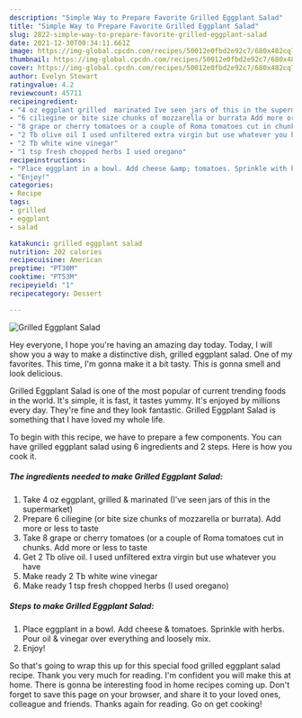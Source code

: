 ```yaml
---
description: "Simple Way to Prepare Favorite Grilled Eggplant Salad"
title: "Simple Way to Prepare Favorite Grilled Eggplant Salad"
slug: 2822-simple-way-to-prepare-favorite-grilled-eggplant-salad
date: 2021-12-30T00:34:11.661Z
image: https://img-global.cpcdn.com/recipes/50012e0fbd2e92c7/680x482cq70/grilled-eggplant-salad-recipe-main-photo.jpg
thumbnail: https://img-global.cpcdn.com/recipes/50012e0fbd2e92c7/680x482cq70/grilled-eggplant-salad-recipe-main-photo.jpg
cover: https://img-global.cpcdn.com/recipes/50012e0fbd2e92c7/680x482cq70/grilled-eggplant-salad-recipe-main-photo.jpg
author: Evelyn Stewart
ratingvalue: 4.2
reviewcount: 45711
recipeingredient:
- "4 oz eggplant grilled  marinated Ive seen jars of this in the supermarket"
- "6 ciliegine or bite size chunks of mozzarella or burrata Add more or less to taste"
- "8 grape or cherry tomatoes or a couple of Roma tomatoes cut in chunks Add more or less to taste"
- "2 Tb olive oil I used unfiltered extra virgin but use whatever you have"
- "2 Tb white wine vinegar"
- "1 tsp fresh chopped herbs I used oregano"
recipeinstructions:
- "Place eggplant in a bowl. Add cheese &amp; tomatoes. Sprinkle with herbs. Pour oil &amp; vinegar over everything and loosely mix."
- "Enjoy!"
categories:
- Recipe
tags:
- grilled
- eggplant
- salad

katakunci: grilled eggplant salad 
nutrition: 202 calories
recipecuisine: American
preptime: "PT30M"
cooktime: "PT53M"
recipeyield: "1"
recipecategory: Dessert

---
```



![Grilled Eggplant Salad](https://img-global.cpcdn.com/recipes/50012e0fbd2e92c7/680x482cq70/grilled-eggplant-salad-recipe-main-photo.jpg)

Hey everyone, I hope you're having an amazing day today. Today, I will show you a way to make a distinctive dish, grilled eggplant salad. One of my favorites. This time, I'm gonna make it a bit tasty. This is gonna smell and look delicious.



Grilled Eggplant Salad is one of the most popular of current trending foods in the world. It's simple, it is fast, it tastes yummy. It's enjoyed by millions every day. They're fine and they look fantastic. Grilled Eggplant Salad is something that I have loved my whole life.


To begin with this recipe, we have to prepare a few components. You can have grilled eggplant salad using 6 ingredients and 2 steps. Here is how you cook it.

<!--inarticleads1-->

##### The ingredients needed to make Grilled Eggplant Salad:

1. Take 4 oz eggplant, grilled &amp; marinated (I&#39;ve seen jars of this in the supermarket)
1. Prepare 6 ciliegine (or bite size chunks of mozzarella or burrata). Add more or less to taste
1. Take 8 grape or cherry tomatoes (or a couple of Roma tomatoes cut in chunks. Add more or less to taste
1. Get 2 Tb olive oil. I used unfiltered extra virgin but use whatever you have
1. Make ready 2 Tb white wine vinegar
1. Make ready 1 tsp fresh chopped herbs (I used oregano)




<!--inarticleads2-->

##### Steps to make Grilled Eggplant Salad:

1. Place eggplant in a bowl. Add cheese &amp; tomatoes. Sprinkle with herbs. Pour oil &amp; vinegar over everything and loosely mix.
1. Enjoy!




So that's going to wrap this up for this special food grilled eggplant salad recipe. Thank you very much for reading. I'm confident you will make this at home. There is gonna be interesting food in home recipes coming up. Don't forget to save this page on your browser, and share it to your loved ones, colleague and friends. Thanks again for reading. Go on get cooking!
